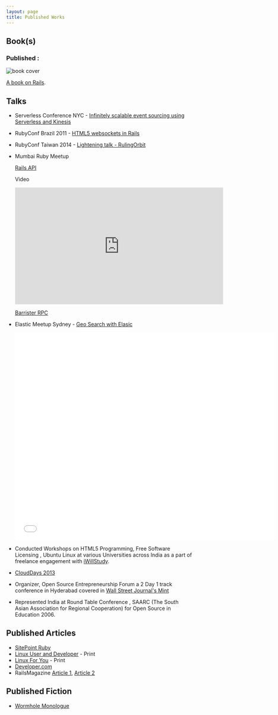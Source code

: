 ```yaml
---
layout: page
title: Published Works
---
```


## Book(s)

### Published :

![book cover](https://static.packt-cdn.com/products/9781783286294/cover/smaller)

[A book on Rails](https://www.packtpub.com/product/rails-4-application-development-hotshot/9781783286294).


## Talks

- Serverless Conference NYC - [Infinitely scalable event sourcing using Serverless and Kinesis](https://acloud.guru/series/serverlessconf-nyc-2017/view/infinitely-scalable-event-sourcing)
- RubyConf Brazil 2011 - [HTML5 websockets in Rails](http://evts.at/1fKv9m2)
- RubyConf Taiwan 2014 - [Lightening talk - RulingOrbit](https://speakerdeck.com/thewub/rulingorbit)

  <script async class="speakerdeck-embed" data-id="30518060b24e013190c962aacf32eac0" data-ratio="1.33333333333333" src="//speakerdeck.com/assets/embed.js"></script>

- Mumbai Ruby Meetup

  [Rails API](https://speakerdeck.com/thewub/rails-api)

  <script async class="speakerdeck-embed" data-id="38bd03907daa013188072eaa35b483aa" data-ratio="1.33333333333333" src="//speakerdeck.com/assets/embed.js"></script>

  Video

  <iframe width="560" height="315" src="https://www.youtube.com/embed/7GD1eF3Hosk" title="YouTube video player" frameborder="0" allow="accelerometer; autoplay; clipboard-write; encrypted-media; gyroscope; picture-in-picture" allowfullscreen></iframe>

  [Barrister RPC](https://speakerdeck.com/thewub/barrister-rpc)

  <script async class="speakerdeck-embed" data-id="c9f09b13b2d1413cbea4374e93552d36" data-ratio="1.33333333333333" src="//speakerdeck.com/assets/embed.js"></script>

- Elastic Meetup Sydney - [Geo Search with Elasic](http://slides.com/saurabhbhatia/geo-elastic#/)
  <iframe src="//slides.com/saurabhbhatia/geo-elastic/embed" width="700" height="560" scrolling="no" frameborder="0" webkitallowfullscreen mozallowfullscreen allowfullscreen></iframe>
- Conducted Workshops on HTML5 Programming, Free Software Licensing , Ubuntu Linux at various Universities across India as a part of freelance engagement with [iWillStudy](http://iwillstudy.com).
- [CloudDays 2013](https://speakerdeck.com/thewub/cloud1)

  <script async class="speakerdeck-embed" data-id="50708c7a60c404000200b446" data-ratio="1.33507170795306" src="//speakerdeck.com/assets/embed.js"></script>

- Organizer, Open Source Entrepreneurship Forum a 2 Day 1 track conference in Hyderabad covered in [Wall Street Journal's Mint](http://goo.gl/GtPR3)
- Represented India at Round Table Conference , SAARC (The South Asian Association for Regional Cooperation) for Open Source in Education 2006.

## Published Articles

- [SitePoint Ruby](http://www.sitepoint.com/author/sbhatia/)
- [Linux User and Developer](http://linuxuser.co.uk) - Print
- [Linux For You](http://linuxforu.com) - Print
- [Developer.com](http://www.developer.com/author/SaurabhBhatia4350.htm)
- RailsMagazine [Article 1](http://goo.gl/oXn6z), [Article 2](http://goo.gl/Tc6FS)

## Published Fiction

- [Wormhole Monologue](http://www.bewilderingstories.com/issue488/wormhole_monologue.html)
